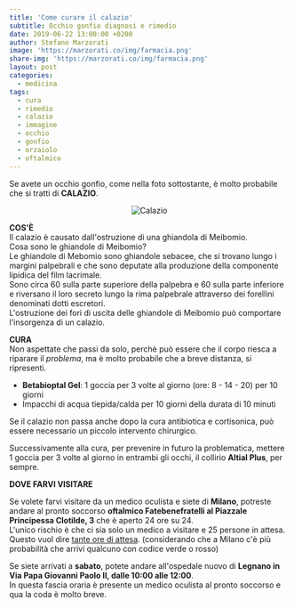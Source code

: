 ```yaml
---
title: 'Come curare il calazio'
subtitle: Occhio gonfio diagnosi e rimedio
date: 2019-06-22 13:00:00 +0200
author: Stefano Marzorati
image: 'https://marzorati.co/img/farmacia.png'
share-img: 'https://marzorati.co/img/farmacia.png'
layout: post
categories:
  - medicina
tags:
  - cura
  - rimedio
  - calazio
  - immagine
  - occhio
  - gonfio
  - orzaiolo
  - oftalmico
---
```

Se avete un occhio gonfio, come nella foto sottostante, è molto probabile che si tratti di **CALAZIO**.   

<center>
<img alt="Calazio" src="https://live.staticflickr.com/65535/48107457077_0a3ec97a9a_o.jpg">
</center>

**COS'È**   
Il calazio è causato dall'ostruzione di una ghiandola di Meibomio.   
Cosa sono le ghiandole di Meibomio?   
Le ghiandole di Mebomio sono ghiandole sebacee, che si trovano lungo i margini palpebrali e che sono deputate alla produzione della componente lipidica del film lacrimale.   
Sono circa 60 sulla parte superiore della palpebra e 60 sulla parte inferiore e riversano il loro secreto lungo la rima palpebrale attraverso dei forellini denominati dotti escretori.   
L'ostruzione dei fori di uscita delle ghiandole di Meibomio può comportare l'insorgenza di un calazio.   

**CURA**   
Non aspettate che passi da solo, perchè può essere che il corpo riesca a riparare il *problema*, ma è molto probabile che a breve distanza, si ripresenti.   

 - **Betabioptal Gel**: 1 goccia per 3 volte al giorno (ore: 8 - 14 - 20) per 10 giorni
 - Impacchi di acqua tiepida/calda per 10 giorni della durata di 10 minuti
 
Se il calazio non passa anche dopo la cura antibiotica e cortisonica, può essere necessario un piccolo intervento chirurgico.   

Successivamente alla cura, per prevenire in futuro la problematica, mettere 1 goccia per 3 volte al giorno in entrambi gli occhi, il collirio **Altial Plus**, per sempre.   


**DOVE FARVI VISITARE**   

Se volete farvi visitare da un medico oculista e siete di **Milano**, potreste andare al pronto soccorso **oftalmico Fatebenefratelli al Piazzale Principessa Clotilde, 3** che è aperto 24 ore su 24.   
L'unico rischio è che ci sia solo un medico a visitare e 25 persone in attesa.   
Questo vuol dire <u>tante ore di attesa</u>. (considerando che a Milano c'è più probabilità che arrivi qualcuno con codice verde o rosso)

Se siete arrivati a **sabato**, potete andare all'ospedale nuovo di **Legnano in Via Papa Giovanni Paolo II, dalle 10:00 alle 12:00**.   
In questa fascia oraria è presente un medico oculista al pronto soccorso e qua la coda è molto breve.   
